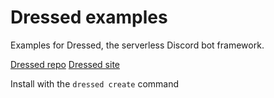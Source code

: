 # Dressed examples

Examples for Dressed, the serverless Discord bot framework.

[Dressed repo](https://github.com/Inbestigator/dressed)
[Dressed site](https://dressed.js.org/)

Install with the `dressed create` command
